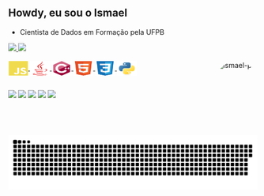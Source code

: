## Howdy, eu sou o Ismael
- Cientista de Dados em Formação pela UFPB
<div>
  <a href="https://github.com/ismael-DS">
  <img height="180em" src="https://github-readme-stats.vercel.app/api?username=ismael-ds&show_icons=true&theme=tokyonight&include_all_commits=true&count_private=true"/>
  <img height="180em" src="https://github-readme-stats.vercel.app/api/top-langs/?username=ismael-ds&layout=compact&langs_count=7&theme=tokyonight"/>
</div>

<div style="display: inline_block"><br>
  <img align="center" alt="Ismael-Js" height="30" width="40" src="https://raw.githubusercontent.com/devicons/devicon/master/icons/javascript/javascript-plain.svg">
  <img align="center" alt="Ismael-JAVA" height="30" width="40" src="https://raw.githubusercontent.com/devicons/devicon/master/icons/java/java-plain.svg">
  <img align="center" alt="Ismael-CPP" height="30" width="40" src="https://raw.githubusercontent.com/devicons/devicon/master/icons/cplusplus/cplusplus-original.svg">
  <img align="center" alt="Ismael-HTML" height="30" width="40" src="https://raw.githubusercontent.com/devicons/devicon/master/icons/html5/html5-original.svg">
  <img align="center" alt="Ismael-CSS" height="30" width="40" src="https://raw.githubusercontent.com/devicons/devicon/master/icons/css3/css3-original.svg">
  <img align="center" alt="Ismael-Python" height="30" width="40" src="https://raw.githubusercontent.com/devicons/devicon/master/icons/python/python-original.svg">
  <img align="right" alt="Ismael-pic" height="150" style="border-radius:50px;" src="https://media.discordapp.net/attachments/837725532480340041/908861828182982706/ReadyPlayerMe-Avatar_1.png?width=540&height=540">
</div>
  
  ##
  
  <div> 
  <a href="https://www.youtube.com/channel/UC7skMBsZOf-mSk878E0PQQA/featured" target="_blank"><img src="https://img.shields.io/badge/YouTube-FF0000?style=for-the-badge&logo=youtube&logoColor=white" target="_blank"></a>
  <a href="https://api.whatsapp.com/send?phone=558388432374" target="_blank"><img src="https://img.shields.io/badge/WhatsApp-25D366?style=for-the-badge&logo=whatsapp&logoColor=white" target="_blank"></a>
  <a href="https://www.instagram.com/ismael.araujo2003/" target="_blank"><img src="https://img.shields.io/badge/Instagram-E4405F?style=for-the-badge&logo=instagram&logoColor=white" target="_blank"></a>
  <a href = "mailto:contatods.ismael.araujo2003@gmail.com"><img src="https://img.shields.io/badge/-Gmail-%23333?style=for-the-badge&logo=gmail&logoColor=white" target="_blank"></a>
  <a href="https://www.linkedin.com/in/ismael-mesquita-de-ara%C3%BAjo-65aa4020b/" target="_blank"><img src="https://img.shields.io/badge/-LinkedIn-%230077B5?style=for-the-badge&logo=linkedin&logoColor=white" target="_blank"></a>  
</div>

##

  ![Snake animation](https://github.com/ismael-ds/ismael-ds/blob/output/github-contribution-grid-snake.svg)
